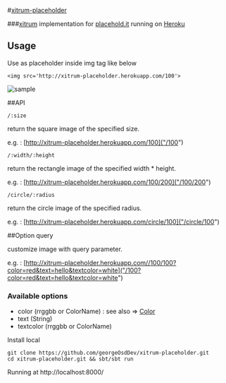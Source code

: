 #[xitrum-placeholder](https://github.com/georgeOsdDev/xitrum-placeholder)


###[xitrum](http://ngocdaothanh.github.io/xitrum/) implementation for [placehold.it](http://placehold.it/) running on [Heroku](http://xitrum-placeholder.herokuapp.com/)



## Usage

Use as placeholder inside img tag like below

	<img src='http://xitrum-placeholder.herokuapp.com/100'>


![sample](http://xitrum-placeholder.herokuapp.com/150/100?color=black&text=xitrum&textcolor=00FF00)


##API

	/:size

return the square image of the specified size.

e.g. : [http://xitrum-placeholder.herokuapp.com/100]("/100")


	/:width/:height

return the rectangle image of the specified width * height.

e.g. : [http://xitrum-placeholder.herokuapp.com/100/200]("/100/200")


	/circle/:radius

return the circle image of the specified radius.

e.g. : [http://xitrum-placeholder.herokuapp.com/circle/100]("/circle/100")


##Option query

customize image with query parameter.

e.g. : [http://xitrum-placeholder.herokuapp.com//100/100?color=red&text=hello&textcolor=white]("/100?color=red&text=hello&textcolor=white")

### Available options</span>

 * color (rrggbb or ColorName) : see also => <a href="http://www.docjar.com/docs/api/java/awt/Color.html" trget="_blank">Color</a>
 * text (String)
 * textcolor (rrggbb or ColorName)


Install local

	git clone https://github.com/georgeOsdDev/xitrum-placeholder.git
    cd xitrum-placeholder.git && sbt/sbt run

Running at http://localhost:8000/

